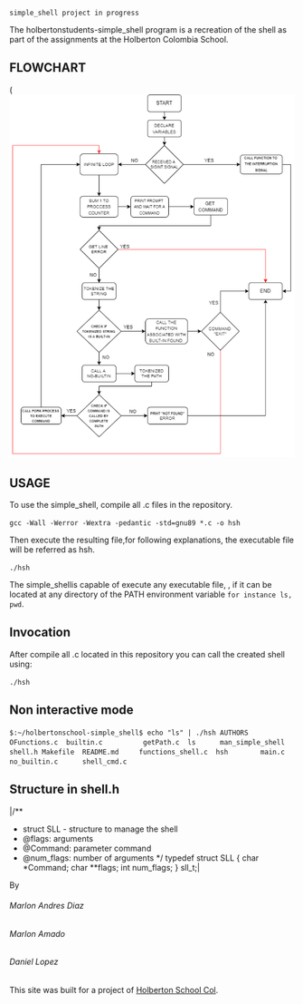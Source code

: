 `simple_shell project in progress`

The holbertonstudents-simple_shell program is a recreation of the shell as part of the assignments at the Holberton Colombia School.

<h2> FLOWCHART </h2>

(![164135193-62dd3e0d-c257-45d5-952e-1c02f8be8d8f](https://github.com/m1994d/holbertonschool-simple_shell/blob/main/images/Flow_chart_shell.png)

<h2> USAGE </h2>

To use the simple_shell, compile all .c files in the repository. 

`gcc -Wall -Werror -Wextra -pedantic -std=gnu89 *.c -o hsh`

Then execute the resulting file,for following explanations, the executable file will be referred as hsh. 

`./hsh`

The simple_shellis capable of execute any executable file, , if it can be located at any directory of the PATH environment variable `for instance ls, pwd`.

<h2> Invocation </h2>

After compile all .c located in this repository you can call the created shell using:

`./hsh`

<h2> Non interactive mode </h2>

`$:~/holbertonschool-simple_shell$ echo "ls" | ./hsh
AUTHORS   OFunctions.c  builtin.c          getPath.c  ls      man_simple_shell  shell.h
Makefile  README.md     functions_shell.c  hsh        main.c  no_builtin.c      shell_cmd.c`

<h2> Structure in shell.h </h2>

|/**
 * struct SLL - structure to manage the shell
 * @flags: arguments
 * @Command: parameter command
 * @num_flags: number of arguments
 */
typedef struct SLL
{
	char *Command;
	char **flags;
	int num_flags;
} sll_t;|


By
###### Marlon Andres Diaz 
###### Marlon Amado
###### Daniel Lopez

This site was built for a project of [Holberton School Col](https://www.holbertoncolombia.com/).
